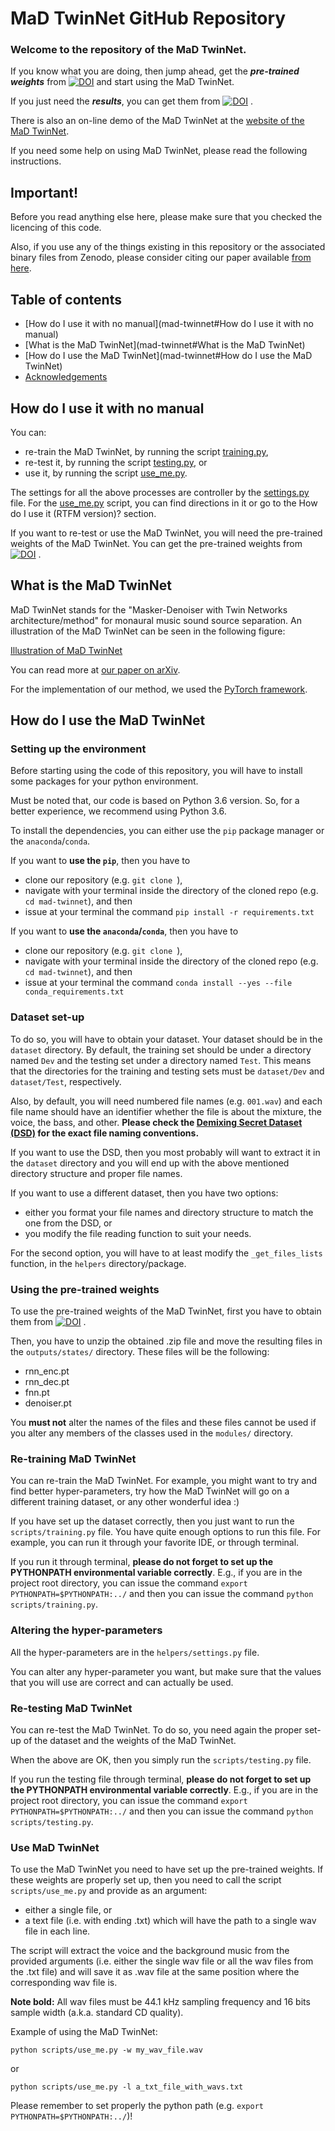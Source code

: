# MaD TwinNet GitHub Repository

### Welcome to the repository of the MaD TwinNet. 

If you know what you are doing, then jump ahead, get the **_pre-trained
weights_** from 
[![DOI](https://zenodo.org/badge/DOI/10.5281/zenodo.1164592.svg)](https://doi.org/10.5281/zenodo.1164592)
and start using the MaD TwinNet.  

If you just need the **_results_**, you can get them from
[![DOI](https://zenodo.org/badge/DOI/10.5281/zenodo.1164585.svg)](https://doi.org/10.5281/zenodo.1164585)
.

There is also an on-line demo of the MaD TwinNet at the [website of
the MaD TwinNet](http://arg.cs.tut.fi/demo/mad-twinnet).

If you need some help on using MaD TwinNet, please read the following
instructions. 

## Important!
Before you read anything else here, please make sure that you 
checked the licencing of this code. 

Also, if you use any of the things existing in this repository
or the associated binary files from Zenodo, please consider 
citing our paper available
[from here](https://arxiv.org/abs/1802.00300). 

## Table of contents

- [How do I use it with no manual](mad-twinnet#How do I use it with no manual)
- [What is the MaD TwinNet](mad-twinnet#What is the MaD TwinNet)
- [How do I use the MaD TwinNet](mad-twinnet#How do I use the MaD TwinNet)
- [Acknowledgements](mad-twinnet#Acknowledgements)

## How do I use it with no manual
You can:

- re-train the MaD TwinNet, by running the script
[training.py](scripts/training.py),
- re-test it, by running the script 
[testing.py](scripts/testing.py), or 
- use it, by running the script 
[use_me.py](scripts/use_me.py).

The settings for all the above processes are controller by 
the [settings.py](helpers/settings.py) file. For the 
[use_me.py](scripts/use_me.py) script, you can find directions
in it or go to the How do I use it (RTFM version)? section.

If you want to re-test or use the MaD TwinNet, you will need 
the pre-trained weights of the MaD TwinNet. You can get the 
pre-trained weights from 
[![DOI](https://zenodo.org/badge/DOI/10.5281/zenodo.1164592.svg)](https://doi.org/10.5281/zenodo.1164592)
.  

## What is the MaD TwinNet
MaD TwinNet stands for the "Masker-Denoiser with Twin Networks
architecture/method" for monaural music sound source separation. 
An illustration of the MaD TwinNet can be seen in the following 
figure: 

[Illustration of MaD TwinNet](images/method.png "Illustration of MaD TwinNet")

You can read more at [our paper on arXiv](https://arxiv.org/abs/1802.00300). 

For the implementation of our method, we used the
[PyTorch framework](http://pytorch.org). 

## How do I use the MaD TwinNet
### Setting up the environment
Before starting using the code of this repository, you will have to
install some packages for your python environment. 

Must be noted that, our code is based on Python 3.6 version. So, for
a better experience, we recommend using Python 3.6. 

To install the dependencies, you can either use the `pip` package
manager or the `anaconda`/`conda`. 

If you want to **use the `pip`**, then you have to
- clone our repository (e.g. `git clone `),
- navigate with your terminal inside the directory of the cloned 
  repo (e.g. `cd mad-twinnet`), and then
- issue at your terminal the command 
`pip install -r requirements.txt` 

If you want to **use the `anaconda`/`conda`**, then you have to
- clone our repository (e.g. `git clone `),
- navigate with your terminal inside the directory of the cloned 
  repo (e.g. `cd mad-twinnet`), and then
- issue at your terminal the command 
`conda install --yes --file conda_requirements.txt`

### Dataset set-up
To do so, you will have to obtain your dataset. Your dataset should
be in the `dataset` directory. By default, the training set should
be under a directory named `Dev` and the testing set under a directory
named `Test`. This means that the directories for the training and
testing sets must be `dataset/Dev` and `dataset/Test`, respectively.

Also, by default, you will need numbered file names (e.g. `001.wav`)
and each file name should have an identifier whether the file is about
the mixture, the voice, the bass, and other. **Please check the 
[Demixing Secret Dataset (DSD)]()
for the exact file naming conventions.** 

If you want to use the DSD, then you most probably will want to 
extract it in the `dataset` directory and you will end up with 
the above mentioned directory structure and proper file names.  

If you want to use a different dataset, then you have two options: 
- either you format your file names and directory structure to match
the one from the DSD, or
- you modify the file reading function to suit your needs.

For the second option, you will have to at least modify the 
`_get_files_lists` function, in the `helpers` directory/package.


### Using the pre-trained weights
To use the pre-trained weights of the MaD TwinNet, first you have
to obtain them from [![DOI](https://zenodo.org/badge/DOI/10.5281/zenodo.1164592.svg)](https://doi.org/10.5281/zenodo.1164592)
.

Then, you have to unzip the obtained .zip file and move the resulting
files in the `outputs/states/` directory. These files will be the
following:
- rnn_enc.pt
- rnn_dec.pt
- fnn.pt
- denoiser.pt

You **must not** alter the names of the files and these files
cannot be used if you alter any members of the classes used
in the `modules/` directory. 

### Re-training MaD TwinNet
You can re-train the MaD TwinNet. For example, you might want to 
try and find better hyper-parameters, try how the MaD TwinNet will
go on a different training dataset, or any other wonderful idea :)

If you have set up the dataset correctly, then you just want to 
run the `scripts/training.py` file. You have quite enough options
to run this file. For example, you can run it through your favorite
IDE, or through terminal. 

If you run it through terminal, **please do not forget to set up
the PYTHONPATH environmental variable correctly**. E.g., if you are
in the project root directory, you can issue the command 
`export PYTHONPATH=$PYTHONPATH:../` and then you can issue the 
command `python scripts/training.py`. 

### Altering the hyper-parameters
All the hyper-parameters are in the `helpers/settings.py` file. 

You can alter any hyper-parameter you want, but make sure that 
the values that you will use are correct and can actually be used. 

### Re-testing MaD TwinNet
You can re-test the MaD TwinNet. To do so, you need again the proper
set-up of the dataset and the weights of the MaD TwinNet. 

When the above are OK, then you simply run the `scripts/testing.py`
file. 

If you run the testing file through terminal, **please do not forget to set up
the PYTHONPATH environmental variable correctly**. E.g., if you are
in the project root directory, you can issue the command 
`export PYTHONPATH=$PYTHONPATH:../` and then you can issue the 
command `python scripts/testing.py`.

### Use MaD TwinNet
To use the MaD TwinNet you need to have set up the pre-trained weights. 
If these weights are properly set up, then you need to call the script
`scripts/use_me.py` and provide as an argument:
- either a single file, or
- a text file (i.e. with ending .txt) which will have the path
to a single wav file in each line. 

The script will extract the voice and the background music from the provided
arguments (i.e. either the single wav file or all the wav files from the 
.txt file) and will save it as .wav file at the same position where the
corresponding wav file is. 

**Note bold:** All wav files must be 44.1 kHz sampling frequency and 16 bits
sample width (a.k.a. standard CD quality). 

Example of using the MaD TwinNet: 

`python scripts/use_me.py -w my_wav_file.wav`

or 

`python scripts/use_me.py -l a_txt_file_with_wavs.txt`

Please remember to set properly the python path 
(e.g. `export PYTHONPATH=$PYTHONPATH:../`)!
